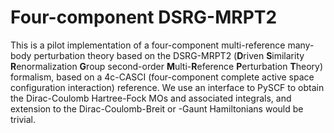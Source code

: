 # Four-component DSRG-MRPT2
This is a pilot implementation of a four-component multi-reference many-body perturbation theory based on the DSRG-MRPT2 (**D**riven **S**imilarity **R**enormalization **G**roup second-order **M**ulti-**R**eference **P**erturbation **T**heory) formalism, based on a 4c-CASCI (four-component complete active space configuration interaction) reference.
We use an interface to PySCF to obtain the Dirac-Coulomb Hartree-Fock MOs and associated integrals, and extension to the Dirac-Coulomb-Breit or -Gaunt Hamiltonians would be trivial.

